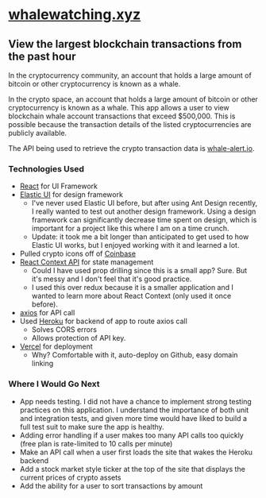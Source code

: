 # [whalewatching.xyz](http://whalewatching.xyz)

## View the largest blockchain transactions from the past hour

In the cryptocurrency community, an account that holds a large amount of bitcoin or other cryptocurrency is known as a whale.

In the crypto space, an account that holds a large amount of bitcoin or other cryptocurrency is known as a whale. This app allows a user to view blockchain whale account transactions that exceed $500,000. This is possible because the transaction details of the listed cryptocurrencies are publicly available.

The API being used to retrieve the crypto transaction data is [whale-alert.io](https://whale-alert.io).

### Technologies Used

- [React](https://reactjs.org/) for UI Framework
- [Elastic UI](https://elastic.github.io/eui/#/) for design framework
  - I've never used Elastic UI before, but after using Ant Design recently, I really wanted to test out another design framework. Using a design framework can significantly decrease time spent on design, which is important for a project like this where I am on a time crunch.
  - Update: it took me a bit longer than anticipated to get used to how Elastic UI works, but I enjoyed working with it and learned a lot.
- Pulled crypto icons off of [Coinbase](https://www.coinbase.com/)
- [React Context API](https://reactjs.org/docs/context.html) for state management
  - Could I have used prop drilling since this is a small app? Sure. But it's messy and I don't feel that it's good practice.
  - I used this over redux because it is a smaller application and I wanted to learn more about React Context (only used it once before).
- [axios](https://github.com/axios/axios) for API call
- Used [Heroku](https://heroku.com) for backend of app to route axios call
  - Solves CORS errors
  - Allows protection of API key.
- [Vercel](https://vercel.com) for deployment
  - Why? Comfortable with it, auto-deploy on Github, easy domain linking

### Where I Would Go Next

- App needs testing. I did not have a chance to implement strong testing practices on this application. I understand the importance of both unit and integration tests, and given more time would have liked to build a full test suit to make sure the app is healthy.
- Adding error handling if a user makes too many API calls too quickly (free plan is rate-limited to 10 calls per minute)
- Make an API call when a user first loads the site that wakes the Heroku backend
- Add a stock market style ticker at the top of the site that displays the current prices of crypto assets
- Add the ability for a user to sort transactions by amount

